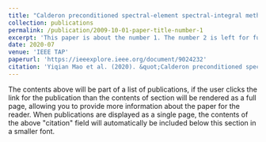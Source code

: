 ```yaml
---
title: "Calderon preconditioned spectral-element spectral-integral method for doubly periodic structures in layered media"
collection: publications
permalink: /publication/2009-10-01-paper-title-number-1
excerpt: 'This paper is about the number 1. The number 2 is left for future work.'
date: 2020-07
venue: 'IEEE TAP'
paperurl: 'https://ieeexplore.ieee.org/document/9024232'
citation: 'Yiqian Mao et al. (2020). &quot;Calderon preconditioned spectral-element spectral-integral method for doubly periodic structures in layered media.&quot; <i>IEEE TAP</i>. 68(7).'
---
```


The contents above will be part of a list of publications, if the user clicks the link for the publication than the contents of section will be rendered as a full page, allowing you to provide more information about the paper for the reader. When publications are displayed as a single page, the contents of the above "citation" field will automatically be included below this section in a smaller font.

